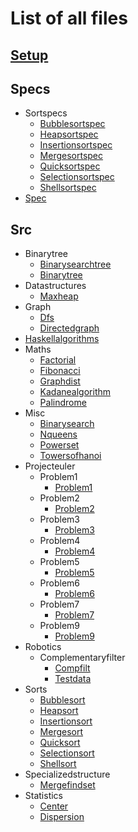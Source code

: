 # List of all files

## [Setup](https://github.com/TheAlgorithms/Haskell/blob/master//Setup.hs)

## Specs
  * Sortspecs
    * [Bubblesortspec](https://github.com/TheAlgorithms/Haskell/blob/master/specs/SortSpecs/BubbleSortSpec.hs)
    * [Heapsortspec](https://github.com/TheAlgorithms/Haskell/blob/master/specs/SortSpecs/HeapSortSpec.hs)
    * [Insertionsortspec](https://github.com/TheAlgorithms/Haskell/blob/master/specs/SortSpecs/InsertionSortSpec.hs)
    * [Mergesortspec](https://github.com/TheAlgorithms/Haskell/blob/master/specs/SortSpecs/MergeSortSpec.hs)
    * [Quicksortspec](https://github.com/TheAlgorithms/Haskell/blob/master/specs/SortSpecs/QuickSortSpec.hs)
    * [Selectionsortspec](https://github.com/TheAlgorithms/Haskell/blob/master/specs/SortSpecs/SelectionSortSpec.hs)
    * [Shellsortspec](https://github.com/TheAlgorithms/Haskell/blob/master/specs/SortSpecs/ShellSortSpec.hs)
  * [Spec](https://github.com/TheAlgorithms/Haskell/blob/master/specs/Spec.hs)

## Src
  * Binarytree
    * [Binarysearchtree](https://github.com/TheAlgorithms/Haskell/blob/master/src/BinaryTree/BinarySearchTree.hs)
    * [Binarytree](https://github.com/TheAlgorithms/Haskell/blob/master/src/BinaryTree/BinaryTree.hs)
  * Datastructures
    * [Maxheap](https://github.com/TheAlgorithms/Haskell/blob/master/src/DataStructures/MaxHeap.hs)
  * Graph
    * [Dfs](https://github.com/TheAlgorithms/Haskell/blob/master/src/Graph/Dfs.hs)
    * [Directedgraph](https://github.com/TheAlgorithms/Haskell/blob/master/src/Graph/DirectedGraph.hs)
  * [Haskellalgorithms](https://github.com/TheAlgorithms/Haskell/blob/master/src/HaskellAlgorithms.hs)
  * Maths
    * [Factorial](https://github.com/TheAlgorithms/Haskell/blob/master/src/Maths/Factorial.hs)
    * [Fibonacci](https://github.com/TheAlgorithms/Haskell/blob/master/src/Maths/Fibonacci.hs)
    * [Graphdist](https://github.com/TheAlgorithms/Haskell/blob/master/src/Maths/GraphDist.hs)
    * [Kadanealgorithm](https://github.com/TheAlgorithms/Haskell/blob/master/src/Maths/KadaneAlgorithm.hs)
    * [Palindrome](https://github.com/TheAlgorithms/Haskell/blob/master/src/Maths/Palindrome.hs)
  * Misc
    * [Binarysearch](https://github.com/TheAlgorithms/Haskell/blob/master/src/Misc/BinarySearch.hs)
    * [Nqueens](https://github.com/TheAlgorithms/Haskell/blob/master/src/Misc/NQueens.hs)
    * [Powerset](https://github.com/TheAlgorithms/Haskell/blob/master/src/Misc/Powerset.hs)
    * [Towersofhanoi](https://github.com/TheAlgorithms/Haskell/blob/master/src/Misc/TowersOfHanoi.hs)
  * Projecteuler
    * Problem1
      * [Problem1](https://github.com/TheAlgorithms/Haskell/blob/master/src/ProjectEuler/Problem1/Problem1.hs)
    * Problem2
      * [Problem2](https://github.com/TheAlgorithms/Haskell/blob/master/src/ProjectEuler/Problem2/Problem2.hs)
    * Problem3
      * [Problem3](https://github.com/TheAlgorithms/Haskell/blob/master/src/ProjectEuler/Problem3/Problem3.hs)
    * Problem4
      * [Problem4](https://github.com/TheAlgorithms/Haskell/blob/master/src/ProjectEuler/Problem4/Problem4.hs)
    * Problem5
      * [Problem5](https://github.com/TheAlgorithms/Haskell/blob/master/src/ProjectEuler/Problem5/Problem5.hs)
    * Problem6
      * [Problem6](https://github.com/TheAlgorithms/Haskell/blob/master/src/ProjectEuler/Problem6/Problem6.hs)
    * Problem7
      * [Problem7](https://github.com/TheAlgorithms/Haskell/blob/master/src/ProjectEuler/Problem7/Problem7.hs)
    * Problem9
      * [Problem9](https://github.com/TheAlgorithms/Haskell/blob/master/src/ProjectEuler/Problem9/Problem9.hs)
  * Robotics
    * Complementaryfilter
      * [Compfilt](https://github.com/TheAlgorithms/Haskell/blob/master/src/Robotics/ComplementaryFilter/CompFilt.hs)
      * [Testdata](https://github.com/TheAlgorithms/Haskell/blob/master/src/Robotics/ComplementaryFilter/TestData.hs)
  * Sorts
    * [Bubblesort](https://github.com/TheAlgorithms/Haskell/blob/master/src/Sorts/BubbleSort.hs)
    * [Heapsort](https://github.com/TheAlgorithms/Haskell/blob/master/src/Sorts/HeapSort.hs)
    * [Insertionsort](https://github.com/TheAlgorithms/Haskell/blob/master/src/Sorts/InsertionSort.hs)
    * [Mergesort](https://github.com/TheAlgorithms/Haskell/blob/master/src/Sorts/MergeSort.hs)
    * [Quicksort](https://github.com/TheAlgorithms/Haskell/blob/master/src/Sorts/QuickSort.hs)
    * [Selectionsort](https://github.com/TheAlgorithms/Haskell/blob/master/src/Sorts/SelectionSort.hs)
    * [Shellsort](https://github.com/TheAlgorithms/Haskell/blob/master/src/Sorts/ShellSort.hs)
  * Specializedstructure
    * [Mergefindset](https://github.com/TheAlgorithms/Haskell/blob/master/src/SpecializedStructure/MergeFindSet.hs)
  * Statistics
    * [Center](https://github.com/TheAlgorithms/Haskell/blob/master/src/Statistics/Center.hs)
    * [Dispersion](https://github.com/TheAlgorithms/Haskell/blob/master/src/Statistics/Dispersion.hs)
